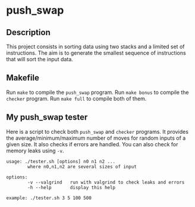 # push_swap

## Description
This project consists in sorting data using two stacks and a limited set of instructions. The aim is to generate the smallest sequence of instructions that will sort the input data.

## Makefile
Run `make` to compile the `push_swap` program.
Run `make bonus` to compile the `checker` program.
Run `make full` to compile both of them.

## My push_swap tester
Here is a script to check both `push_swap` and `checker` programs. It provides the average/minimum/maximum number of moves for random inputs of a given size. It also checks if errors are handled. You can also check for memory leaks using `-v`.
```
usage: ./tester.sh [options] n0 n1 n2 ...
        where n0,n1,n2 are several sizes of input

options:
        -v --valgrind   run with valgrind to check leaks and errors
        -h --help       display this help

example: ./tester.sh 3 5 100 500
```
